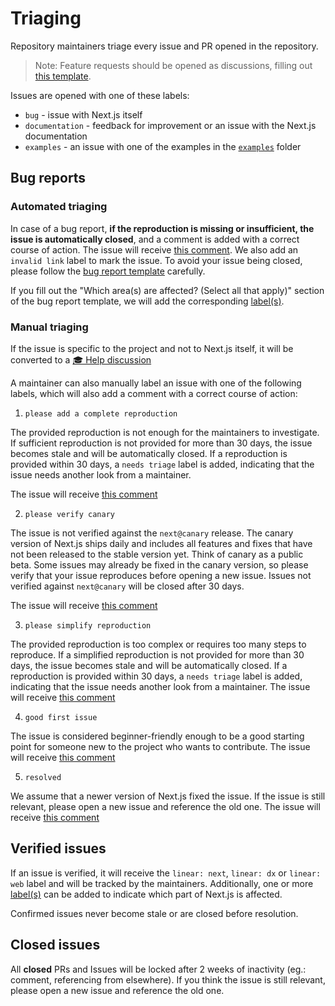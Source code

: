 # Triaging

Repository maintainers triage every issue and PR opened in the repository.

> Note: Feature requests should be opened as discussions, filling out [this template](https://github.com/vercel/next.js/discussions/new?category=ideas).

Issues are opened with one of these labels:

- `bug` - issue with Next.js itself
- `documentation` - feedback for improvement or an issue with the Next.js documentation
- `examples` - an issue with one of the examples in the [`examples`](https://github.com/vercel/next.js/tree/canary/examples) folder

## Bug reports

### Automated triaging

In case of a bug report, **if the reproduction is missing or insufficient, the issue is automatically closed**, and a comment is added with a correct course of action. The issue will receive [this comment](https://github.com/vercel/next.js/blob/canary/.github/invalid-link.md). We also add an `invalid link` label to mark the issue. To avoid your issue being closed, please follow the [bug report template](https://github.com/vercel/next.js/blob/canary/.github/ISSUE_TEMPLATE/1.bug_report.yml) carefully.

If you fill out the "Which area(s) are affected? (Select all that apply)" section of the bug report template, we will add the corresponding [label(s)](https://github.com/vercel/next.js/labels).

### Manual triaging

If the issue is specific to the project and not to Next.js itself, it will be converted to a [🎓️ Help discussion](https://github.com/vercel/next.js/discussions/categories/help)

A maintainer can also manually label an issue with one of the following labels, which will also add a comment with a correct course of action:

1. `please add a complete reproduction`

The provided reproduction is not enough for the maintainers to investigate. If sufficient reproduction is not provided for more than 30 days, the issue becomes stale and will be automatically closed. If a reproduction is provided within 30 days, a `needs triage` label is added, indicating that the issue needs another look from a maintainer.

The issue will receive [this comment](https://github.com/vercel/next.js/blob/canary/.github/comments/invalid-reproduction.md)

2. `please verify canary`

The issue is not verified against the `next@canary` release. The canary version of Next.js ships daily and includes all features and fixes that have not been released to the stable version yet. Think of canary as a public beta. Some issues may already be fixed in the canary version, so please verify that your issue reproduces before opening a new issue. Issues not verified against `next@canary` will be closed after 30 days.

The issue will receive [this comment](https://github.com/vercel/next.js/blob/canary/.github/comments/verify-canary.md)

3. `please simplify reproduction`

The provided reproduction is too complex or requires too many steps to reproduce. If a simplified reproduction is not provided for more than 30 days, the issue becomes stale and will be automatically closed. If a reproduction is provided within 30 days, a `needs triage` label is added, indicating that the issue needs another look from a maintainer.
The issue will receive [this comment](https://github.com/vercel/next.js/blob/canary/.github/comments/simplify-reproduction.md)

4. `good first issue`

The issue is considered beginner-friendly enough to be a good starting point for someone new to the project who wants to contribute.
The issue will receive [this comment](https://github.com/vercel/next.js/blob/canary/.github/comments/good-first-issue.md)

5. `resolved`

We assume that a newer version of Next.js fixed the issue. If the issue is still relevant, please open a new issue and reference the old one.
The issue will receive [this comment](https://github.com/vercel/next.js/blob/canary/.github/comments/resolved.md)

## Verified issues

If an issue is verified, it will receive the `linear: next`, `linear: dx` or `linear: web` label and will be tracked by the maintainers. Additionally, one or more [label(s)](https://github.com/vercel/next.js/labels) can be added to indicate which part of Next.js is affected.

Confirmed issues never become stale or are closed before resolution.

## Closed issues

All **closed** PRs and Issues will be locked after 2 weeks of inactivity (eg.: comment, referencing from elsewhere). If you think the issue is still relevant, please open a new issue and reference the old one.
